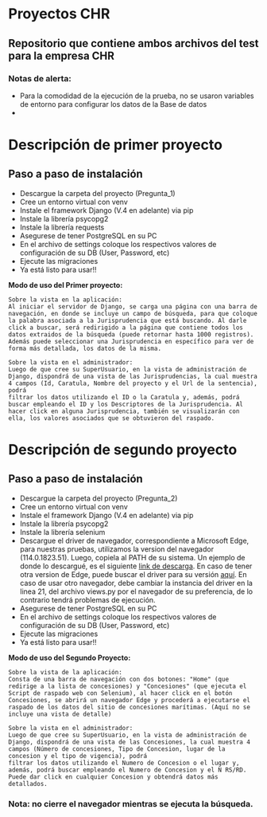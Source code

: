 # Proyectos CHR
## Repositorio que contiene ambos archivos del test para la empresa CHR
### Notas de alerta:
- Para la comodidad de la ejecución de la prueba, no se usaron variables de entorno para configurar los datos de la Base de datos
- 
# Descripción de primer proyecto

## Paso a paso de instalación

- Descargue la carpeta del proyecto (Pregunta_1)
- Cree un entorno virtual con venv
- Instale el framework Django (V.4 en adelante) via pip
- Instale la librería psycopg2
- Instale la librería requests
- Asegurese de tener PostgreSQL en su PC
- En el archivo de settings coloque los respectivos valores de configuración de su DB (User, Password, etc)
- Ejecute las migraciones
- Ya está listo para usar!!

**Modo de uso del Primer proyecto:**
    
    Sobre la vista en la aplicación:
    Al iniciar el servidor de Django, se carga una página con una barra de navegación, en donde se incluye un campo de búsqueda, para que coloque la palabra asociada a la Jurisprudencia que está buscando. Al darle click a buscar, será redirigido a la página que contiene todos los datos extraidos de la búsqueda (puede retornar hasta 1000 registros).
    Además puede seleccionar una Jurisprudencia en específico para ver de forma más detallada, los datos de la misma.

    Sobre la vista en el administrador:
    Luego de que cree su SuperUsuario, en la vista de administración de Django, dispondrá de una vista de las Jurisprudencias, la cual muestra 4 campos (Id, Caratula, Nombre del proyecto y el Url de la sentencia), podrá
    filtrar los datos utilizando el ID o la Caratula y, además, podrá buscar empleando el ID y los Descriptores de la Jurisprudencia. Al hacer click en alguna Jurisprudencia, también se visualizarán con ella, los valores asociados que se obtuvieron del raspado.


# Descripción de segundo proyecto

## Paso a paso de instalación

- Descargue la carpeta del proyecto (Pregunta_2)
- Cree un entorno virtual con venv
- Instale el framework Django (V.4 en adelante) via pip
- Instale la librería psycopg2
- Instale la librería selenium
- Descargue el driver de navegador, correspondiente a Microsoft Edge, para nuestras pruebas, utilizamos la version del navegador (114.0.1823.51). Luego, copiela al PATH de su sistema. Un ejemplo de donde lo descargué, es el siguiente [link de descarga](https://msedgewebdriverstorage.z22.web.core.windows.net/?prefix=114.0.1823.51/). En caso de tener otra version de Edge, puede buscar el driver para su versión [aquí](https://msedgewebdriverstorage.z22.web.core.windows.net/). En caso de usar otro navegador, debe cambiar la instancia del driver en la linea 21, del archivo views.py por el navegador de su preferencia, de lo contrario tendrá problemas de ejecución.
- Asegurese de tener PostgreSQL en su PC
- En el archivo de settings coloque los respectivos valores de configuración de su DB (User, Password, etc)
- Ejecute las migraciones
- Ya está listo para usar!!
  
**Modo de uso del Segundo Proyecto:**

    Sobre la vista de la aplicación:
    Consta de una barra de navegación con dos botones: "Home" (que redirige a la lista de concesiones) y "Concesiones" (que ejecuta el Script de raspado web con Selenium), al hacer click en el botón Concesiones, se abrirá un navegador Edge y procederá a ejecutarse el raspado de los datos del sitio de concesiones marítimas. (Aquí no se incluye una vista de detalle)
    
    Sobre la vista en el administrador:
    Luego de que cree su SuperUsuario, en la vista de administración de Django, dispondrá de una vista de las Concesiones, la cual muestra 4 campos (Número de concesiones, Tipo de Concesion, lugar de la concesion y el tipo de vigencia), podrá
    filtrar los datos utilizando el Numero de Concesion o el lugar y, además, podrá buscar empleando el Numero de Concesion y el N RS/RD. Puede dar click en cualquier Concesion y obtendrá datos más detallados.

### Nota: no cierre el navegador mientras se ejecuta la búsqueda.
